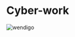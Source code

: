 # Cyber-work
![wendigo](https://movalvikingpost.com/wp-content/uploads/2020/03/Wendigo5-367x475.jpg)
